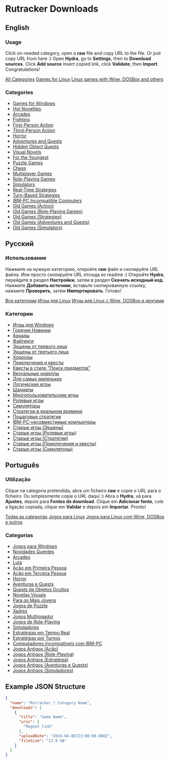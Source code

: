 # Rutracker Downloads

## English
### Usage

Click on needed category, open a **raw** file and copy URL to the file. Or just copy URL from here :)
Open **Hydra**, go to **Settings**, then to **Download sources**. Click **Add source** insert copied link, click **Validate**, then **Import**. Congratulations!

[All Categories](https://raw.githubusercontent.com/KekitU/rutracker-hydra-links/main/all_categories.json)
[Games for Linux](https://raw.githubusercontent.com/KekitU/rutracker-hydra-links/main/Categories/1992.json)
[Linux games with Wine, DOSBox and others](https://raw.githubusercontent.com/KekitU/rutracker-hydra-links/main/Categories/2059.json)

### Categories

- [Games for Windows](https://raw.githubusercontent.com/KekitU/rutracker-hydra-links/main/Categories/5.json)
- [Hot Novelties](https://raw.githubusercontent.com/KekitU/rutracker-hydra-links/main/Categories/635.json)
- [Arcades](https://raw.githubusercontent.com/KekitU/rutracker-hydra-links/main/Categories/127.json)
- [Fighting](https://raw.githubusercontent.com/KekitU/rutracker-hydra-links/main/Categories/2203.json)
- [First-Person Action](https://raw.githubusercontent.com/KekitU/rutracker-hydra-links/main/Categories/647.json)
- [Third-Person Action](https://raw.githubusercontent.com/KekitU/rutracker-hydra-links/main/Categories/646.json)
- [Horror](https://raw.githubusercontent.com/KekitU/rutracker-hydra-links/main/Categories/50.json)
- [Adventures and Quests](https://raw.githubusercontent.com/KekitU/rutracker-hydra-links/main/Categories/53.json)
- [Hidden Object Quests](https://raw.githubusercontent.com/KekitU/rutracker-hydra-links/main/Categories/1008.json)
- [Visual Novels](https://raw.githubusercontent.com/KekitU/rutracker-hydra-links/main/Categories/900.json)
- [For the Youngest](https://raw.githubusercontent.com/KekitU/rutracker-hydra-links/main/Categories/128.json)
- [Puzzle Games](https://raw.githubusercontent.com/KekitU/rutracker-hydra-links/main/Categories/2204.json)
- [Chess](https://raw.githubusercontent.com/KekitU/rutracker-hydra-links/main/Categories/278.json)
- [Multiplayer Games](https://raw.githubusercontent.com/KekitU/rutracker-hydra-links/main/Categories/2118.json)
- [Role-Playing Games](https://raw.githubusercontent.com/KekitU/rutracker-hydra-links/main/Categories/52.json)
- [Simulators](https://raw.githubusercontent.com/KekitU/rutracker-hydra-links/main/Categories/54.json)
- [Real-Time Strategies](https://raw.githubusercontent.com/KekitU/rutracker-hydra-links/main/Categories/51.json)
- [Turn-Based Strategies](https://raw.githubusercontent.com/KekitU/rutracker-hydra-links/main/Categories/2226.json)
- [IBM-PC Incompatible Computers](https://raw.githubusercontent.com/KekitU/rutracker-hydra-links/main/Categories/2228.json)
- [Old Games (Action)](https://raw.githubusercontent.com/KekitU/rutracker-hydra-links/main/Categories/1310.json)
- [Old Games (Role-Playing Games)](https://raw.githubusercontent.com/KekitU/rutracker-hydra-links/main/Categories/2410.json)
- [Old Games (Strategies)](https://raw.githubusercontent.com/KekitU/rutracker-hydra-links/main/Categories/2205.json)
- [Old Games (Adventures and Quests)](https://raw.githubusercontent.com/KekitU/rutracker-hydra-links/main/Categories/2225.json)
- [Old Games (Simulators)](https://raw.githubusercontent.com/KekitU/rutracker-hydra-links/main/Categories/2206.json)


## Русский

### Использование

Нажмите на нужную категорию, откройте **raw** файл и скопируйте URL файла. Или просто скопируйте URL отсюда из readme :)
Откройте **Hydra**, перейдите в раздел **Настройки**, затем в раздел **Скачать исходный код**. Нажмите **Добавить источник**, вставьте скопированную ссылку, нажмите **Проверить**, затем **Импортировать**. Готово!

[Все категории](https://raw.githubusercontent.com/KekitU/rutracker-hydra-links/main/all_categories.json)
[Игры для Linux](https://raw.githubusercontent.com/KekitU/rutracker-hydra-links/main/Categories/1992.json)
[Игры для Linux с Wine, DOSBox и другими](https://raw.githubusercontent.com/KekitU/rutracker-hydra-links/main/Categories/2059.json)

### Категории

- [Игры для Windows](https://raw.githubusercontent.com/KekitU/rutracker-hydra-links/main/Categories/5.json)
- [Горячие Новинки](https://raw.githubusercontent.com/KekitU/rutracker-hydra-links/main/Categories/635.json)
- [Аркады](https://raw.githubusercontent.com/KekitU/rutracker-hydra-links/main/Categories/127.json)
- [Файтинги](https://raw.githubusercontent.com/KekitU/rutracker-hydra-links/main/Categories/2203.json)
- [Экшены от первого лица](https://raw.githubusercontent.com/KekitU/rutracker-hydra-links/main/Categories/647.json)
- [Экшены от третьего лица](https://raw.githubusercontent.com/KekitU/rutracker-hydra-links/main/Categories/646.json)
- [Хорроры](https://raw.githubusercontent.com/KekitU/rutracker-hydra-links/main/Categories/50.json)
- [Приключения и квесты](https://raw.githubusercontent.com/KekitU/rutracker-hydra-links/main/Categories/53.json)
- [Квесты в стиле "Поиск предметов"](https://raw.githubusercontent.com/KekitU/rutracker-hydra-links/main/Categories/1008.json)
- [Визуальные новеллы](https://raw.githubusercontent.com/KekitU/rutracker-hydra-links/main/Categories/900.json)
- [Для самых маленьких](https://raw.githubusercontent.com/KekitU/rutracker-hydra-links/main/Categories/128.json)
- [Логические игры](https://raw.githubusercontent.com/KekitU/rutracker-hydra-links/main/Categories/2204.json)
- [Шахматы](https://raw.githubusercontent.com/KekitU/rutracker-hydra-links/main/Categories/278.json)
- [Многопользовательские игры](https://raw.githubusercontent.com/KekitU/rutracker-hydra-links/main/Categories/2118.json)
- [Ролевые игры](https://raw.githubusercontent.com/KekitU/rutracker-hydra-links/main/Categories/52.json)
- [Симуляторы](https://raw.githubusercontent.com/KekitU/rutracker-hydra-links/main/Categories/54.json)
- [Стратегии в реальном времени](https://raw.githubusercontent.com/KekitU/rutracker-hydra-links/main/Categories/51.json)
- [Пошаговые стратегии](https://raw.githubusercontent.com/KekitU/rutracker-hydra-links/main/Categories/2226.json)
- [IBM-PC-несовместимые компьютеры](https://raw.githubusercontent.com/KekitU/rutracker-hydra-links/main/Categories/2228.json)
- [Старые игры (Экшены)](https://raw.githubusercontent.com/KekitU/rutracker-hydra-links/main/Categories/1310.json)
- [Старые игры (Ролевые игры)](https://raw.githubusercontent.com/KekitU/rutracker-hydra-links/main/Categories/2410.json)
- [Старые игры (Стратегии)](https://raw.githubusercontent.com/KekitU/rutracker-hydra-links/main/Categories/2205.json)
- [Старые игры (Приключения и квесты)](https://raw.githubusercontent.com/KekitU/rutracker-hydra-links/main/Categories/2225.json)
- [Старые игры (Симуляторы)](https://raw.githubusercontent.com/KekitU/rutracker-hydra-links/main/Categories/2206.json)

## Português

### Utilização

Clique na categoria pretendida, abra um ficheiro **raw** e copie o URL para o ficheiro. Ou simplesmente copie o URL daqui :)
Abra o **Hydra**, vá para **Ajustes**, depois para **Fontes de download**. Clique em **Adicionar fonte**, cole a ligação copiada, clique em **Validar** e depois em **Importar**. Pronto!

[Todas as categorias](https://raw.githubusercontent.com/KekitU/rutracker-hydra-links/main/all_categories.json)
[Jogos para Linux](https://raw.githubusercontent.com/KekitU/rutracker-hydra-links/main/Categories/1992.json)
[Jogos para Linux com Wine, DOSBox e outros](https://raw.githubusercontent.com/KekitU/rutracker-hydra-links/main/Categories/2059.json)

### Categorias

- [Jogos para Windows](https://raw.githubusercontent.com/KekitU/rutracker-hydra-links/main/Categories/5.json)
- [Novidades Quentes](https://raw.githubusercontent.com/KekitU/rutracker-hydra-links/main/Categories/635.json)
- [Arcades](https://raw.githubusercontent.com/KekitU/rutracker-hydra-links/main/Categories/127.json)
- [Luta](https://raw.githubusercontent.com/KekitU/rutracker-hydra-links/main/Categories/2203.json)
- [Ação em Primeira Pessoa](https://raw.githubusercontent.com/KekitU/rutracker-hydra-links/main/Categories/647.json)
- [Ação em Terceira Pessoa](https://raw.githubusercontent.com/KekitU/rutracker-hydra-links/main/Categories/646.json)
- [Horror](https://raw.githubusercontent.com/KekitU/rutracker-hydra-links/main/Categories/50.json)
- [Aventuras e Quests](https://raw.githubusercontent.com/KekitU/rutracker-hydra-links/main/Categories/53.json)
- [Quests de Objetos Ocultos](https://raw.githubusercontent.com/KekitU/rutracker-hydra-links/main/Categories/1008.json)
- [Novelas Visuais](https://raw.githubusercontent.com/KekitU/rutracker-hydra-links/main/Categories/900.json)
- [Para os Mais Jovens](https://raw.githubusercontent.com/KekitU/rutracker-hydra-links/main/Categories/128.json)
- [Jogos de Puzzle](https://raw.githubusercontent.com/KekitU/rutracker-hydra-links/main/Categories/2204.json)
- [Xadrez](https://raw.githubusercontent.com/KekitU/rutracker-hydra-links/main/Categories/278.json)
- [Jogos Multijogador](https://raw.githubusercontent.com/KekitU/rutracker-hydra-links/main/Categories/2118.json)
- [Jogos de Role-Playing](https://raw.githubusercontent.com/KekitU/rutracker-hydra-links/main/Categories/52.json)
- [Simuladores](https://raw.githubusercontent.com/KekitU/rutracker-hydra-links/main/Categories/54.json)
- [Estratégias em Tempo Real](https://raw.githubusercontent.com/KekitU/rutracker-hydra-links/main/Categories/51.json)
- [Estratégias por Turnos](https://raw.githubusercontent.com/KekitU/rutracker-hydra-links/main/Categories/2226.json)
- [Computadores Incompatíveis com IBM-PC](https://raw.githubusercontent.com/KekitU/rutracker-hydra-links/main/Categories/2228.json)
- [Jogos Antigos (Ação)](https://raw.githubusercontent.com/KekitU/rutracker-hydra-links/main/Categories/1310.json)
- [Jogos Antigos (Role-Playing)](https://raw.githubusercontent.com/KekitU/rutracker-hydra-links/main/Categories/2410.json)
- [Jogos Antigos (Estratégia)](https://raw.githubusercontent.com/KekitU/rutracker-hydra-links/main/Categories/2205.json)
- [Jogos Antigos (Aventuras e Quests)](https://raw.githubusercontent.com/KekitU/rutracker-hydra-links/main/Categories/2225.json)
- [Jogos Antigos (Simuladores)](https://raw.githubusercontent.com/KekitU/rutracker-hydra-links/main/Categories/2206.json)


## Example JSON Structure

```json
{
  "name": "Rutracker | Category Name",
  "downloads": [
    {
      "title": "Game Name",
      "uris": [
        "Magnet link"
      ],
      "uploadDate": "2024-04-06T23:00:00.000Z",
      "fileSize": "12.9 GB"
    }
  ]
}
